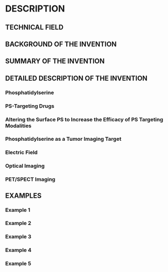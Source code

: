 # DESCRIPTION

## TECHNICAL FIELD

## BACKGROUND OF THE INVENTION

## SUMMARY OF THE INVENTION

## DETAILED DESCRIPTION OF THE INVENTION

### Phosphatidylserine

### PS-Targeting Drugs

### Altering the Surface PS to Increase the Efficacy of PS Targeting Modalities

### Phosphatidylserine as a Tumor Imaging Target

### Electric Field

### Optical Imaging

### PET/SPECT Imaging

## EXAMPLES

### Example 1

### Example 2

### Example 3

### Example 4

### Example 5


